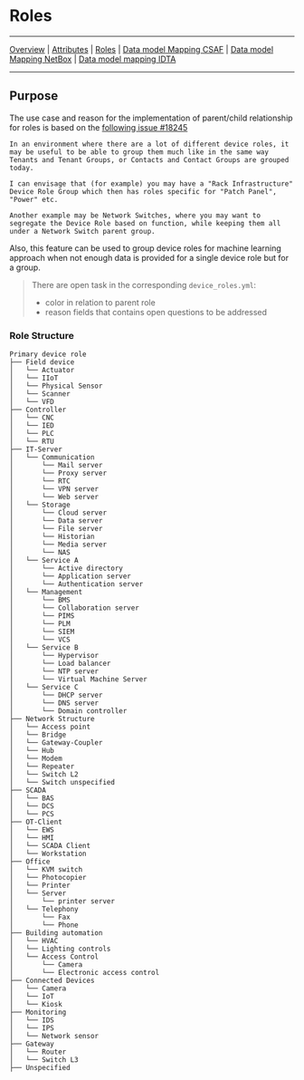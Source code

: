 # Roles

---

[Overview](datamodel.md) | [Attributes](datamodel_attributes.md) | [Roles](datamodel_roles.md) | [Data model Mapping CSAF](datamodel_csaf.md) | [Data model Mapping NetBox](datamodel_netbox.md) | [Data model mapping IDTA](Discussion_datamodel.md)

---

## Purpose

The use case and reason for the implementation of parent/child relationship for roles is based on the [following issue #18245](https://github.com/netbox-community/netbox/issues/18245)

```text
In an environment where there are a lot of different device roles, it may be useful to be able to group them much like in the same way Tenants and Tenant Groups, or Contacts and Contact Groups are grouped today.

I can envisage that (for example) you may have a "Rack Infrastructure" Device Role Group which then has roles specific for "Patch Panel", "Power" etc.

Another example may be Network Switches, where you may want to segregate the Device Role based on function, while keeping them all under a Network Switch parent group.
```

Also, this feature can be used to group device roles for machine learning approach when not enough data is provided for a single device role but for a group.  

>There are open task in the corresponding `device_roles.yml`:
>
>- color in relation to parent role
>- reason fields that contains open questions to be addressed

### Role Structure

```text
Primary device role
├── Field device
│   └── Actuator
│   └── IIoT
│   └── Physical Sensor
│   └── Scanner
│   └── VFD
├── Controller
│   └── CNC
│   └── IED
│   └── PLC
│   └── RTU
├── IT-Server
│   └── Communication
│       └── Mail server
│       └── Proxy server
│       └── RTC
│       └── VPN server
│       └── Web server
│   └── Storage
│       └── Cloud server
│       └── Data server
│       └── File server
│       └── Historian
│       └── Media server
│       └── NAS
│   └── Service A
│       └── Active directory
│       └── Application server
│       └── Authentication server
│   └── Management
│       └── BMS
│       └── Collaboration server
│       └── PIMS
│       └── PLM
│       └── SIEM
│       └── VCS
│   └── Service B
│       └── Hypervisor
│       └── Load balancer
│       └── NTP server
│       └── Virtual Machine Server
│   └── Service C
│       └── DHCP server
│       └── DNS server
│       └── Domain controller
├── Network Structure
│   └── Access point
│   └── Bridge
│   └── Gateway-Coupler
│   └── Hub
│   └── Modem
│   └── Repeater
│   └── Switch L2
│   └── Switch unspecified
├── SCADA
│   └── BAS
│   └── DCS
│   └── PCS
├── OT-Client
│   └── EWS
│   └── HMI
│   └── SCADA Client
│   └── Workstation
├── Office
│   └── KVM switch
│   └── Photocopier
│   └── Printer
│   └── Server
│       └── printer server
│   └── Telephony
│       └── Fax
│       └── Phone
├── Building automation
│   └── HVAC
│   └── Lighting controls
│   └── Access Control
│       └── Camera
│       └── Electronic access control
├── Connected Devices
│   └── Camera
│   └── IoT
│   └── Kiosk
├── Monitoring
│   └── IDS   
│   └── IPS
│   └── Network sensor
├── Gateway
│   └── Router
│   └── Switch L3
├── Unspecified
```
